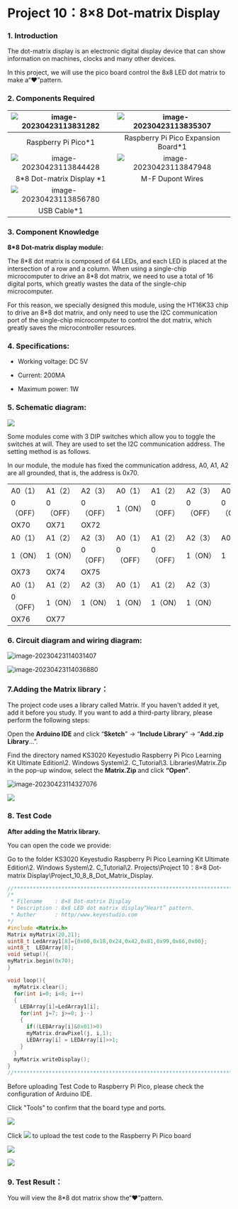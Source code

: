 # Project 10：8×8 Dot-matrix Display

### **1. Introduction**

The dot-matrix display is an electronic digital display device that can show information on machines, clocks and many other devices. 

In this project, we will use the pico board control the 8x8 LED dot matrix to make a“❤”pattern.



### **2. Components Required**

| ![image-20230423113831282](media/image-20230423113831282.png) | ![image-20230423113835307](media/image-20230423113835307.png) |
| :----------------------------------------------------------: | :----------------------------------------------------------: |
|                     Raspberry Pi Pico*1                      |             Raspberry Pi Pico Expansion Board*1              |
| ![image-20230423113844428](media/image-20230423113844428.png) | ![image-20230423113847948](media/image-20230423113847948.png) |
|                  8*8 Dot-matrix Display *1                   |                       M-F Dupont Wires                       |
| ![image-20230423113856780](media/image-20230423113856780.png) |                                                              |
|                         USB Cable*1                          |                                                              |



### **3. Component Knowledge**

**8*8 Dot-matrix display module:**

The 8\*8 dot matrix is composed of 64 LEDs, and each LED is placed at the intersection of a row and a column. When using a single-chip microcomputer to drive an 8\*8 dot matrix, we need to use a total of 16 digital ports, which greatly wastes the data of the single-chip microcomputer. 

For this reason, we specially designed this module, using the HT16K33 chip to drive an 8\*8 dot matrix, and only need to use the I2C communication port of the single-chip microcomputer to control the dot matrix, which greatly saves the microcontroller resources.

### **4. Specifications:**

- Working voltage: DC 5V

- Current: 200MA

- Maximum power: 1W



### **5. Schematic diagram:**

![](/media/b04fe5e60695365a23644395aaef5085.png)

Some modules come with 3 DIP switches which allow you to toggle the switches at will. They are used to set the I2C communication address. The setting method is as follows. 

In our module, the module has fixed the communication address, A0, A1, A2 are all grounded, that is, the address is 0x70.

<table>
<tbody>
<tr class="odd">
<td>A0（1）</td>
<td>A1（2）</td>
<td>A2（3）</td>
<td>A0（1）</td>
<td>A1（2）</td>
<td>A2（3）</td>
<td>A0（1）</td>
<td>A1（2）</td>
<td>A2（3）</td>
</tr>
<tr class="even">
<td>0（OFF）</td>
<td>0（OFF）</td>
<td>0（OFF）</td>
<td>1（ON）</td>
<td>0（OFF）</td>
<td>0（OFF）</td>
<td>0（OFF）</td>
<td>1（ON）</td>
<td>0（OFF）</td>
</tr>
<tr class="odd">
<td>OX70</td>
<td>OX71</td>
<td>OX72</td>
<td></td>
<td></td>
<td></td>
<td></td>
<td></td>
<td></td>
</tr>
<tr class="even">
<td>A0（1）</td>
<td>A1（2）</td>
<td>A2（3）</td>
<td>A0（1）</td>
<td>A1（2）</td>
<td>A2（3）</td>
<td>A0（1）</td>
<td>A1（2）</td>
<td>A2（3）</td>
</tr>
<tr class="odd">
<td>1（ON）</td>
<td>1（ON）</td>
<td>0（OFF）</td>
<td>0（OFF）</td>
<td>0（OFF）</td>
<td>1（ON）</td>
<td>1（ON）</td>
<td>0（OFF）</td>
<td>1（ON）</td>
</tr>
<tr class="even">
<td>OX73</td>
<td>OX74</td>
<td>OX75</td>
<td></td>
<td></td>
<td></td>
<td></td>
<td></td>
<td></td>
</tr>
<tr class="odd">
<td>A0（1）</td>
<td>A1（2）</td>
<td>A2（3）</td>
<td>A0（1）</td>
<td>A1（2）</td>
<td>A2（3）</td>
<td></td>
<td></td>
<td></td>
</tr>
<tr class="even">
<td>0（OFF）</td>
<td>1（ON）</td>
<td>1（ON）</td>
<td>1（ON）</td>
<td>1（ON）</td>
<td>1（ON）</td>
<td></td>
<td></td>
<td></td>
</tr>
<tr class="odd">
<td>OX76</td>
<td>OX77</td>
<td></td>
<td></td>
<td></td>
<td></td>
<td></td>
<td></td>
<td></td>
</tr>
</tbody>
</table>


### **6. Circuit diagram and wiring diagram:**

![image-20230423114031407](media/image-20230423114031407.png)

![image-20230423114036880](media/image-20230423114036880.png)



### 7.Adding the Matrix library：

The project code uses a library called Matrix. If you haven't added it yet, add it before you study. If you want to add a third-party library, please perform the following steps:

Open the **Arduino IDE** and click “**Sketch**” → “**Include Library**” → “**Add.zip Library**...”. 

Find the directory named KS3020 Keyestudio Raspberry Pi Pico Learning Kit Ultimate Edition\2. Windows  System\2. C_Tutorial\3. Libraries\Matrix.Zip in the pop-up window, select the **Matrix.Zip** and click **“Open”**.

![image-20230423114327076](media/image-20230423114327076.png)

![](/media/b174724155c46aebdfd15ab460c1470f.png)



### **8. Test Code**

**After adding the Matrix library.**

You can open the code we provide:

Go to the folder KS3020 Keyestudio Raspberry Pi Pico Learning Kit Ultimate Edition\\2. Windows System\\2. C\_Tutorial\\2. Projects\\Project 10：8×8 Dot-matrix Display\\Project\_10\_8\_8\_Dot\_Matrix\_Display.

```c
//**********************************************************************************
/*
 * Filename    : 8×8 Dot-matrix Display
 * Description : 8x8 LED dot matrix display“Heart” pattern.
 * Auther      : http//www.keyestudio.com
*/
#include <Matrix.h>
Matrix myMatrix(20,21);
uint8_t LedArray1[8]={0x00,0x18,0x24,0x42,0x81,0x99,0x66,0x00};
uint8_t  LEDArray[8];
void setup(){
myMatrix.begin(0x70);
}

void loop(){
  myMatrix.clear();
  for(int i=0; i<8; i++)
  {
    LEDArray[i]=LedArray1[i];
    for(int j=7; j>=0; j--)
    {
      if((LEDArray[i]&0x01)>0)
      myMatrix.drawPixel(j, i,1);
      LEDArray[i] = LEDArray[i]>>1;
    }
  }
  myMatrix.writeDisplay();
}
//*******************************************************************************
```


Before uploading Test Code to Raspberry Pi Pico, please check the configuration of Arduino IDE.

Click "Tools" to confirm that the board type and ports.

![](/media/8134a27692568db027c49899a0fe6067.png)

Click ![](/media/b0d41283bf5ae66d2d5ab45db15331ba.png) to upload the test code to the Raspberry Pi Pico board

![](/media/47ef1cebb6ce160d2364f3de4e724799.png)

![](/media/7841abba9b2d2d5f475359be239dc26c.png)

### **9. Test Result：**

You will view the 8\*8 dot matrix show the“❤”pattern.
